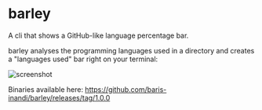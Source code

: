 # barley

A cli that shows a GitHub-like language percentage bar. 

barley analyses the programming languages used in a directory and creates a "languages used" bar right on your terminal:

![screenshot](https://user-images.githubusercontent.com/68742481/145377189-ea1072d8-fb2a-444b-a247-9dbfc721e28f.png)

Binaries available here: https://github.com/baris-inandi/barley/releases/tag/1.0.0
